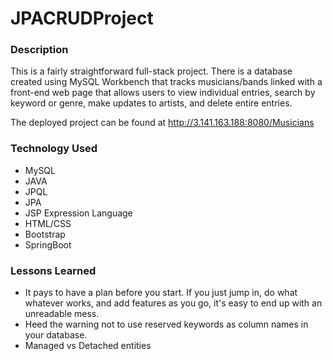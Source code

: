# JPACRUDProject

### Description
This is a fairly straightforward full-stack project. There is a database created using MySQL Workbench that tracks musicians/bands linked with a front-end web page that allows users to view individual entries, search by keyword or genre, make updates to artists, and delete entire entries.

The deployed project can be found at http://3.141.163.188:8080/Musicians

### Technology Used
- MySQL
- JAVA
- JPQL
- JPA
- JSP Expression Language
- HTML/CSS
- Bootstrap
- SpringBoot

### Lessons Learned
- It pays to have a plan before you start. If you just jump in, do what whatever works, and add features as you go, it's easy to end up with an unreadable mess.
- Heed the warning not to use reserved keywords as column names in your database.
- Managed vs Detached entities
